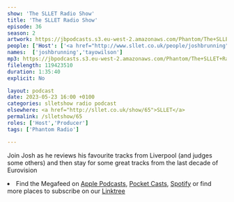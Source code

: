 ```yaml
---
show: 'The SLLET Radio Show'
title: 'The SLLET Radio Show'
episode: 36
season: 2
artwork: https://jbpodcasts.s3.eu-west-2.amazonaws.com/Phantom/The+SLLET+Radio+Show/SLLET+square.png
people: ['Host': ['<a href="http://www.sllet.co.uk/people/joshbrunning">Josh Brunning</a>','<a href="http://www.sllet.co.uk/people/tayowilson">Tayo Wilson</a>']]
names:  ['joshbrunning','tayowilson']
mp3: https://jbpodcasts.s3.eu-west-2.amazonaws.com/Phantom/The+SLLET+Radio+Show/2023-05-23+-+65.mp3
filelength: 119423510
duration: 1:35:40
explicit: No

layout: podcast
date: 2023-05-23 16:00 +0100
categories: slletshow radio podcast
elsewhere: <a href="http://sllet.co.uk/show/65">SLLET</a>
permalink: /slletshow/65
roles: ['Host','Producer']
tags: ['Phantom Radio']

---
```


Join Josh as he reviews his favourite tracks from Liverpool (and judges some others) and then stay for some great tracks from the last decade of Eurovision

<li>Find the Megafeed on <a href="https://podcasts.apple.com/us/podcast/phantom-radio-all-the-shows/id1659527657">Apple Podcasts</a>, <a href="https://pca.st/5rlgsndl">Pocket Casts</a>, <a href="https://open.spotify.com/show/1WGc6YCF3UfAL7E62gHLAS?si=eff5901deb8d498e">Spotify</a> or find more places to subscribe on our <a href="https://linktr.ee/phantomradious">Linktree</a></li>
